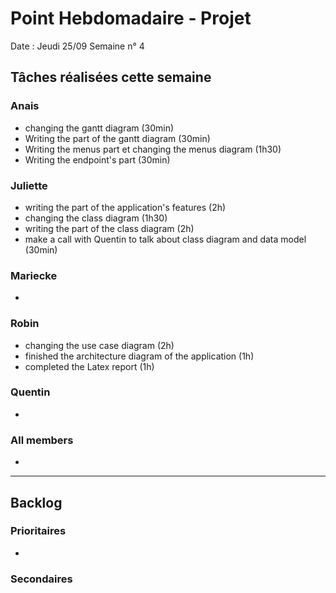 # Point Hebdomadaire - Projet

Date : Jeudi 25/09
Semaine n° 4

## Tâches réalisées cette semaine

### Anais
- changing the gantt diagram (30min)
- Writing the part of the gantt diagram (30min)
- Writing the menus part et changing the menus diagram (1h30)
- Writing the endpoint's part (30min)

### Juliette
- writing the part of the application's features (2h) 
- changing the class diagram (1h30)
- writing the part of the class diagram (2h)
- make a call with Quentin to talk about class diagram and data model (30min)

### Mariecke
- 

### Robin
- changing the use case diagram (2h)
- finished the architecture diagram of the application (1h)
- completed the Latex report (1h)

### Quentin
- 

### All members 
- 

---

## Backlog

### Prioritaires

- 


### Secondaires

  
